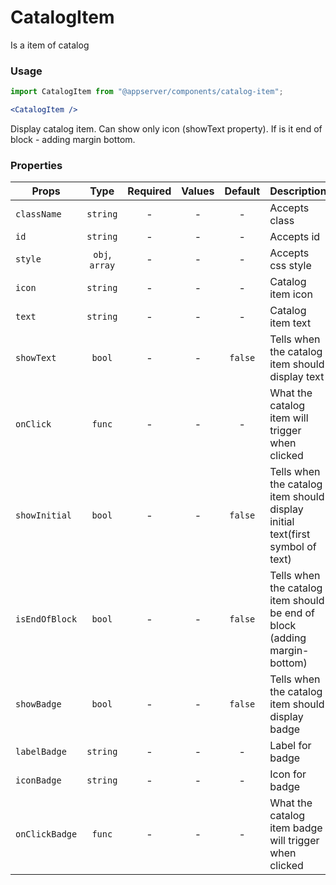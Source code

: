 # CatalogItem

Is a item of catalog

### Usage

```js
import CatalogItem from "@appserver/components/catalog-item";
```

```jsx
<CatalogItem />
```

Display catalog item. Can show only icon (showText property). If is it end of block - adding margin bottom.

### Properties

| Props          |      Type      | Required | Values | Default | Description                                                                   |
| -------------- | :------------: | :------: | :----: | :-----: | ----------------------------------------------------------------------------- |
| `className`    |    `string`    |    -     |   -    |    -    | Accepts class                                                                 |
| `id`           |    `string`    |    -     |   -    |    -    | Accepts id                                                                    |
| `style`        | `obj`, `array` |    -     |   -    |    -    | Accepts css style                                                             |
| `icon`         |    `string`    |    -     |   -    |    -    | Catalog item icon                                                             |
| `text`         |    `string`    |    -     |   -    |    -    | Catalog item text                                                             |
| `showText`     |     `bool`     |    -     |   -    | `false` | Tells when the catalog item should display text                               |
| `onClick`      |     `func`     |    -     |   -    |    -    | What the catalog item will trigger when clicked                               |
| `showInitial`  |     `bool`     |    -     |   -    | `false` | Tells when the catalog item should display initial text(first symbol of text) |
| `isEndOfBlock` |     `bool`     |    -     |   -    | `false` | Tells when the catalog item should be end of block (adding margin-bottom)     |
| `showBadge`    |     `bool`     |    -     |   -    | `false` | Tells when the catalog item should display badge                              |
| `labelBadge`   |    `string`    |    -     |   -    |    -    | Label for badge                                                               |
| `iconBadge`    |    `string`    |    -     |   -    |    -    | Icon for badge                                                                |
| `onClickBadge` |     `func`     |    -     |   -    |    -    | What the catalog item badge will trigger when clicked                         |
